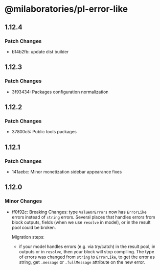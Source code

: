 # @milaboratories/pl-error-like

## 1.12.4

### Patch Changes

- b14b2fb: update dist builder

## 1.12.3

### Patch Changes

- 3f93434: Packages configuration normalization

## 1.12.2

### Patch Changes

- 37800c5: Public tools packages

## 1.12.1

### Patch Changes

- 141aebc: Minor monetization sidebar appearance fixes

## 1.12.0

### Minor Changes

- ff0f92c: Breaking Changes:
  type `ValueOrErrors` now has `ErrorLike` errors instead of `string` errors.
  Several places that handles errors from block outputs, fields (when we use `resolve` in model), or in the result pool could be broken.

  Migration steps:

  - if your model handles errors (e.g. via try/catch) in the result pool, in outputs or in `resolve`, then your block will stop compiling. The type of errors was changed from `string` to `ErrorLike`, to get the error as string, get `.message` or `.fullMessage` attribute on the new error.
